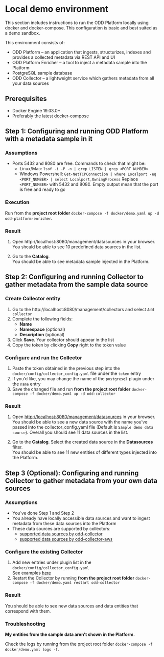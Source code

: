 # Local demo environment
This section includes instructions to run the ODD Platform locally using docker and docker-compose. This configuration is basic and best suited as a demo sandbox.

This environment consists of:

* ODD Platform – an application that ingests, structurizes, indexes and provides a collected metadata via REST API and UI
* ODD Platform Enricher – a tool to inject a metadata sample into the Platform
* PostgreSQL sample database
* ODD Collector – a lightweight service which gathers metadata from all your data sources
## Prerequisites
* Docker Engine 19.03.0+
* Preferably the latest docker-compose

## Step 1: Configuring and running ODD Platform with a metadata sample in it
### Assumptions
* Ports 5432 and 8080 are free. Commands to check that might be:
   * Linux/Mac: `lsof -i -P -n | grep LISTEN | grep <PORT_NUMBER>`
   * Windows Powershell: `Get-NetTCPConnection | where Localport -eq <PORT_NUMBER> | select Localport,OwningProcess` Replace `<PORT_NUMBER>` with 5432 and 8080. Empty output mean that the port is free and ready to go
### Execution
Run from the **project root folder** `docker-compose -f docker/demo.yaml up -d odd-platform-enricher`.
### Result
1. Open http://localhost:8080/management/datasources in your browser. \
You should be able to see 10 predefined data sources in the list.

2. Go to the **Catalog**. \
You should be able to see metadata sample injected in the Platform.

## Step 2: Configuring and running Collector to gather metadata from the sample data source

### Create Collector entity
1. Go to the http://localhost:8080/management/collectors and select `Add collector`
2. Complete the following fields:
   * **Name**
   * **Namespace** (optional)
   * **Description** (optional)
3. Click **Save**. Your collector should appear in the list 
4. Copy the token by clicking **Copy** right to the token value

### Configure and run the Collector
1. Paste the token obtained in the previous step into the `docker/config/collector_config.yaml` file under the `token` entry
2. If you'd like, you may change the name of the `postgresql` plugin under the `name` entry
3. Save the changed file and run **from the project root folder** `docker-compose -f docker/demo.yaml up -d odd-collector`

### Result
1. Open [http://localhost:8080/management/datasources](http://localhost:8080/management/datasources) in your browser.\
You should be able to see a new data source with the name you've passed into the collector_config.yaml file (Default is `Sample demo data source`). Overall you should see 11 data sources in the list.

2. Go to the **Catalog**. Select the created data source in the **Datasources** filter.\
You should be able to see 11 new entities of different types injected into the Platform.

## Step 3 (Optional): Configuring and running Collector to gather metadata from your own data sources

### Assumptions
* You've done Step 1 and Step 2
* You already have locally accessible data sources and want to ingest metadata from these data sources into the Platform
* These data sources are supported by collectors:
   * [supported data sources by odd-collector](https://github.com/opendatadiscovery/odd-collector/blob/main/README.md)
   * [supported data sources by odd-collector-aws](https://github.com/opendatadiscovery/odd-collector-aws/blob/main/README.md)

### Configure the existing Collector
1. Add new entries under plugin list in the `docker/config/collector_config.yaml`\
See examples [here](https://github.com/opendatadiscovery/odd-collector/blob/main/README.md)
2. Restart the Collector by running **from the project root folder** `docker-compose -f docker/demo.yaml restart odd-collector`
### Result
You should be able to see new data sources and data entities that correspond with them.

### Troubleshooting
**My entities from the sample data aren't shown in the Platform.**

Check the logs by running from the project root folder `docker-compose -f docker/demo.yaml logs -f`.